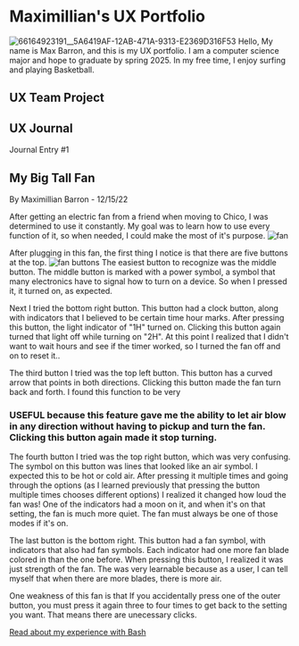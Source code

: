 # Maximillian's UX Portfolio
![66164923191__5A6419AF-12AB-471A-9313-E2369D316F53](https://user-images.githubusercontent.com/111926032/186326498-329e7afd-65c0-4e31-ba61-4c0d2d37640a.jpg)
Hello, My name is Max Barron, and this is my UX portfolio. I am a computer science major and hope to graduate by spring 2025. In my free time, I enjoy surfing and playing Basketball.

## UX Team Project


## UX Journal

Journal Entry #1


## My Big Tall Fan
By Maximillian Barron - 12/15/22

After getting an electric fan from a friend when moving to Chico, I was determined to use it constantly. My goal was to learn how to use every function of it, so when needed, I could make the most of it's purpose. 
![fan](https://user-images.githubusercontent.com/111926032/207939374-2cc65e7e-b538-4e11-b786-5d4303ef7534.jpg)

After plugging in this fan, the first thing I notice is that there are five buttons at the top.
![fan buttons](https://user-images.githubusercontent.com/111926032/207939909-cbefa0d3-6409-44ef-b932-85c05cd24f5d.jpg)
The easiest button to recognize was the middle button. The middle button is marked with a power symbol, a symbol that many electronics have to signal how to turn on a device. So when I pressed it, it turned on, as expected.

Next I tried the bottom right button. This button had a clock button, along with indicators that I believed to be certain time hour marks.
After pressing this button, the light indicator of "1H" turned on. Clicking this button again turned that light off while turning on "2H". At this point I realized that I didn't want to wait hours and see if the timer worked, so I turned the fan off and on to reset it..

The third button I tried was the top left button. This button has a curved arrow that points in both directions. Clicking this button made the fan turn back and forth. I found this function to be very 
### USEFUL because this feature gave me the ability to let air blow in any direction without having to pickup and turn the fan. Clicking this button again made it stop turning.

The fourth button I tried was the top right button, which was very confusing. The symbol on this button was lines that looked like an air symbol. I expected this to be hot or cold air. After pressing it multiple times and going through the options (as I learned previously that pressing the button multiple times chooses different options) I realized it changed how loud the fan was! One of the indicators had a moon on it, and when it's on that setting, the fan is much more quiet. The fan must always be one of those modes if it's on.

The last button is the bottom right. This button had a fan symbol, with indicators that also had fan symbols. Each indicator had one more fan blade colored in than the one before. When pressing this button, I realized it was just strength of the fan. The was very learnable because as a user, I can tell myself that when there are more blades, there is more air.

One weakness of this fan is that If you accidentally press one of the outer button, you must press it again three to four times to get back to the setting you want. That means there are unecessary clicks.


[Read about my experience with Bash](j01/)
